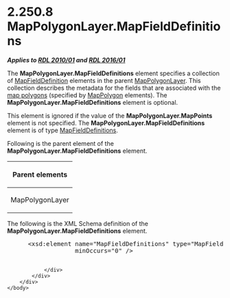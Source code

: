 <html dir="LTR" xmlns:mshelp="http://msdn.microsoft.com/mshelp" xmlns:ddue="http://ddue.schemas.microsoft.com/authoring/2003/5" xmlns:xlink="http://www.w3.org/1999/xlink" xmlns:tool="http://www.microsoft.com/tooltip">
    <head>
        <meta http-equiv="Content-Type" content="text/html; CHARSET=utf-8"></meta>
        <meta name="save" content="history"></meta>
        <title>2.250.8 MapPolygonLayer.MapFieldDefinitions</title>
        <xml>
            <mshelp:toctitle title="2.250.8 MapPolygonLayer.MapFieldDefinitions"></mshelp:toctitle>
            <mshelp:rltitle title="[MS-RDL]: MapPolygonLayer.MapFieldDefinitions"></mshelp:rltitle>
            <mshelp:keyword index="A" term="94804167-a7e1-46a7-ae40-8c42e05dd7e0"></mshelp:keyword>
            <mshelp:attr name="DCSext.ContentType" value="open specification"></mshelp:attr>
            <mshelp:attr name="AssetID" value="94804167-a7e1-46a7-ae40-8c42e05dd7e0"></mshelp:attr>
            <mshelp:attr name="TopicType" value="kbRef"></mshelp:attr>
            <mshelp:attr name="DCSext.Title" value="[MS-RDL]: MapPolygonLayer.MapFieldDefinitions" />
        </xml>
    </head>
    <body>
        <div id="header">
            <h1 class="heading">2.250.8 MapPolygonLayer.MapFieldDefinitions</h1>
        </div>
        <div id="mainSection">
            <div id="mainBody">
                <div id="allHistory" class="saveHistory"></div>
                <div id="sectionSection0" class="section" name="collapseableSection">
                    

<p><b><i>Applies to </i></b><a href="3428e690-a348-4ec7-8a6a-8efb42d2cdee.md"><b><i>RDL 2010/01</i></b></a><b><i>
and </i></b><a href="52ce3983-2bfc-4e72-9359-42aaf5fe4509.md"><b><i>RDL 2016/01</i></b></a></p>

<p>The <b>MapPolygonLayer.MapFieldDefinitions</b> element
specifies a collection of <a href="6d6cb09e-dd59-4ed5-9041-764fdecd2f6c.md">MapFieldDefinition</a>
elements in the parent <a href="f54fa273-d9b2-4e49-a896-6001bcda016b.md">MapPolygonLayer</a>.
This collection describes the metadata for the fields that are associated with
the <a href="b2482b3f-74ab-4ca8-a9e5-c07955011743.md#gt_f553c04a-6cfa-4612-8395-c4f3af4a50ac">map polygons</a>
(specified by <a href="3ee27e43-26a2-4f27-9a31-d97e374d8633.md">MapPolygon</a>
elements). The <b>MapPolygonLayer.MapFieldDefinitions</b> element is optional. </p>

<p>This element is ignored if the value of the <b>MapPolygonLayer.MapPoints</b>
element is not specified. The <b>MapPolygonLayer.MapFieldDefinitions</b>
element is of type <a href="c87b0299-a0e7-4683-b939-6f7aab40eccb.md">MapFieldDefinitions</a>.</p>

<p>Following is the parent element of the <b>MapPolygonLayer.MapFieldDefinitions</b>
element.</p>

<table>
 <thead>
  <tr>
   <th>
   <p>Parent elements</p>
   </th>
  </tr>
 </thead>
 <tr>
  <td>
  <p>MapPolygonLayer</p>
  </td>
 </tr>
</table>

<p>The following is the XML Schema definition of the <b>MapPolygonLayer.MapFieldDefinitions</b>
element.           </p>

<dl>
<dd>
<div><pre> &lt;xsd:element name=&quot;MapFieldDefinitions&quot; type=&quot;MapFieldDefinitionsType&quot; 
              minOccurs=&quot;0&quot; /&gt;
  
</pre></div>
</dd></dl>


                </div>
            </div>
        </div>
    </body>
</html>
